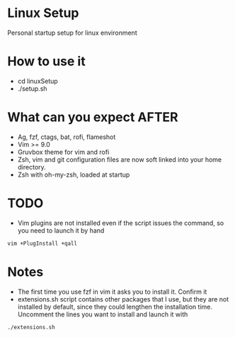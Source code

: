 # Linux Setup
Personal startup setup for linux environment

# How to use it
- cd linuxSetup
- ./setup.sh

# What can you expect AFTER
- Ag, fzf, ctags, bat, rofi, flameshot
- Vim >= 9.0
- Gruvbox theme for vim and rofi
- Zsh, vim and git configuration files are now soft linked into your home directory.
- Zsh with oh-my-zsh, loaded at startup

# TODO
- Vim plugins are not installed even if the script issues the command, so you need to launch it by hand

```bash
vim +PlugInstall +qall
```

# Notes
- The first time you use fzf in vim it asks you to install it. Confirm it
- extensions.sh script contains other packages that I use, but they are not installed by default, since they could lengthen the installation time. Uncomment the lines you want to install and launch it with
```bash
./extensions.sh
```
